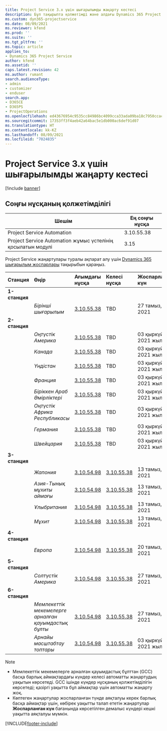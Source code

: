 ```yaml
---
title: Project Service 3.x үшін шығарылымды жаңарту кестесі
description: Бұл тақырыпта қолжетімді және алдағы Dynamics 365 Project Service Automation шығарылымдары туралы ақпарат берілген.
ms.custom: dyn365-projectservice
ms.date: 08/09/2021
ms.reviewer: kfend
ms.prod: ''
ms.suite: ''
ms.tgt_pltfrm: ''
ms.topic: article
applies_to:
- Dynamics 365 Project Service
author: kfend
ms.assetid: ''
caps.latest.revision: 42
ms.author: rumant
search.audienceType:
- admin
- customizer
- enduser
search.app:
- D365CE
- D365PS
- ProjectOperations
ms.openlocfilehash: ed43676954c9535cc84986bc4099cca33ada09ba18c7950ccacb0dec575d0636
ms.sourcegitcommit: 17353ff3f4aeb42a64bac5e1db000ac6def91d07
ms.translationtype: HT
ms.contentlocale: kk-KZ
ms.lasthandoff: 08/09/2021
ms.locfileid: "7024835"
---
```

# <a name="update-release-schedule-for-project-service-3x"></a>Project Service 3.x үшін шығарылымды жаңарту кестесі

[!include [banner](../includes/psa-now-project-operations.md)]

## <a name="latest-version-availability"></a>Соңғы нұсқаның қолжетімділігі

| Шешім  | Ең соңғы нұсқа |
|-------|----|
| Project Service Automation    | 3.10.55.38 |
| Project Service Automation жұмыс үстелінің қосылатын модулі                | 3.15          |

Project Service жаңартулары туралы ақпарат алу үшін [Dynamics 365 шығарылым жоспарлары](/dynamics365/release-plans/) тақырыбын қараңыз. 

| Станция  | Өңір | Ағымдағы нұсқа | Келесі нұсқа |  Жоспарланған күн
| :---   | :---   | :---   | :---   |:---   |         
|<strong>1-станция</strong> | |  |  | |
| | <i>Бірінші шығарылым</i> | [3.10.55.38](whats-new-ur-34.md) | TBD | 27 тамыз, 2021
|<strong>2-станция</strong> | |  |  | |
| | <i>Оңтүстік Америка</i> | [3.10.55.38](whats-new-ur-34.md) | TBD | 03 қыркүйек, 2021 жыл
| | <i>Канада</i> | [3.10.55.38](whats-new-ur-34.md) | TBD | 03 қыркүйек, 2021 жыл
| | <i>Үндістан</i> | [3.10.55.38](whats-new-ur-34.md) | TBD | 03 қыркүйек, 2021 жыл
| | <i>Франция</i> | [3.10.55.38](whats-new-ur-34.md) | TBD | 03 қыркүйек, 2021 жыл
| | <i>Біріккен Араб Әмірліктері</i> | [3.10.55.38](whats-new-ur-34.md) | TBD | 03 қыркүйек, 2021 жыл
| | <i>Оңтүстік Африка Республикасы</i> | [3.10.55.38](whats-new-ur-34.md) | TBD | 03 қыркүйек, 2021 жыл
| | <i>Германия</i> | [3.10.55.38](whats-new-ur-34.md) | TBD | 03 қыркүйек, 2021 жыл
| | <i>Швейцария</i> | [3.10.55.38](whats-new-ur-34.md) | TBD | 03 қыркүйек, 2021 жыл
|<strong>3-станция</strong> | |  |  | |
| | <i>Жапония</i> | [3.10.54.98](whats-new-ur-33.md) | [3.10.55.38](whats-new-ur-34.md) | 13 тамыз, 2021
| | <i>Азия-Тынық мұхиты аймағы</i> | [3.10.54.98](whats-new-ur-33.md) | [3.10.55.38](whats-new-ur-34.md) | 13 тамыз, 2021
| | <i>Ұлыбритания</i> | [3.10.54.98](whats-new-ur-33.md) | [3.10.55.38](whats-new-ur-34.md) | 13 тамыз, 2021
| | <i>Мұхит</i> | [3.10.54.98](whats-new-ur-33.md) | [3.10.55.38](whats-new-ur-34.md) | 13 тамыз, 2021
|<strong>4-станция</strong> | |  |  | |
| | <i>Европа</i> | [3.10.54.98](whats-new-ur-33.md) | [3.10.55.38](whats-new-ur-34.md) | 20 тамыз, 2021
|<strong>5-станция</strong> | |  |  | |
| | <i>Солтүстік Америка</i> | [3.10.54.98](whats-new-ur-33.md) | [3.10.55.38](whats-new-ur-34.md) | 27 тамыз, 2021
|<strong>6-станция</strong> | |  |  | |
| | <i>Мемлекеттік мекемелерге арналған қауымдастық бұлты</i> | [3.10.54.98](whats-new-ur-33.md) | [3.10.55.38](whats-new-ur-34.md) | 27 тамыз, 2021
| | <i>Арнайы масштабтау топтары</i> | [3.10.54.98](whats-new-ur-33.md) | [3.10.55.38](whats-new-ur-34.md) | 03 қыркүйек, 2021 жыл

>[!Note]
> - Мемлекеттік мекемелерге арналған қауымдастық бұлттан (GCC) басқа барлық аймақтардағы күндер келесі автоматты жаңартудың уақытын көрсетеді. GCC ішінде күндер нұсқаның қолжетімділігін көрсетеді; қазіргі уақытта бұл аймақтар үшін автоматты жаңарту жоқ.
> - Көптеген жаңартулар жоспарланған түнде аяқталуы керек барлық басқа аймақтар үшін, көбірек уақытты талап ететін жаңартулар **Жоспарланған күн** бағанында көрсетілген демалыс күндері кешкі уақытта аяқталуы мүмкін.


[!INCLUDE[footer-include](../includes/footer-banner.md)]
